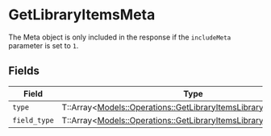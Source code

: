 # GetLibraryItemsMeta

The Meta object is only included in the response if the `includeMeta` parameter is set to `1`.



## Fields

| Field                                                                                                                             | Type                                                                                                                              | Required                                                                                                                          | Description                                                                                                                       |
| --------------------------------------------------------------------------------------------------------------------------------- | --------------------------------------------------------------------------------------------------------------------------------- | --------------------------------------------------------------------------------------------------------------------------------- | --------------------------------------------------------------------------------------------------------------------------------- |
| `type`                                                                                                                            | T::Array<[Models::Operations::GetLibraryItemsLibraryResponseType](../../models/operations/getlibraryitemslibraryresponsetype.md)> | :heavy_minus_sign:                                                                                                                | N/A                                                                                                                               |
| `field_type`                                                                                                                      | T::Array<[Models::Operations::GetLibraryItemsLibraryFieldType](../../models/operations/getlibraryitemslibraryfieldtype.md)>       | :heavy_minus_sign:                                                                                                                | N/A                                                                                                                               |
